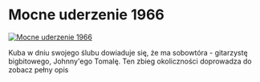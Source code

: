 Mocne uderzenie 1966 
=============
[![Mocne uderzenie 1966 ](http://vidos.pl/images/player.gif)](http://vidos.pl/mocne-uderzenie-1966)

 Kuba w dniu swojego ślubu dowiaduje się, że ma sobowtóra - gitarzystę bigbitowego, Johnny'ego Tomalę. Ten zbieg okoliczności doprowadza do zobacz pełny opis
